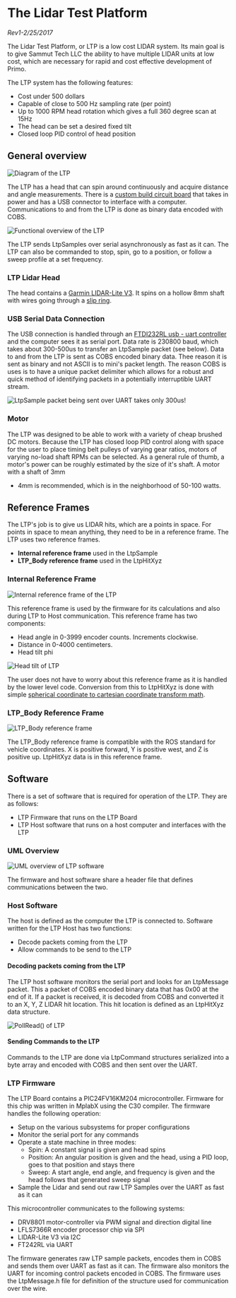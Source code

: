 # The Lidar Test Platform
*Rev1-2/25/2017*

The Lidar Test Platform, or LTP is a low cost LIDAR system. Its main goal is to
give Sammut Tech LLC the ability to have multiple LIDAR units at low cost, which
are necessary for rapid and cost effective development of Primo.

The LTP system has the following features:

* Cost under 500 dollars
* Capable of close to 500 Hz sampling rate (per point)
* Up to 1000 RPM head rotation which gives a full 360 degree scan at 15Hz
* The head can be set a desired fixed tilt
* Closed loop PID control of head position

## General overview

![Diagram of the LTP][overview]

The LTP has a head that can spin around continuously and acquire distance and angle measurements. 
There is a [custom build circuit board](https://workspace.circuitmaker.com/Projects/Details/Paul-Sammut-2/LTP-Board) that takes in power and has a USB connector to interface with a computer. Communications to and from the LTP is done as binary data encoded with COBS. 

![Functional overview of the LTP][func-overview]

The LTP sends LtpSamples over serial asynchronously as fast as it can. The LTP can also be commanded to stop, spin, go to a position, or follow a sweep profile at a set frequency. 

### LTP Lidar Head
The head contains a [Garmin LIDAR-Lite
V3](https://buy.garmin.com/en-US/US/p/557294). It spins on a hollow 8mm shaft
with wires going through a [slip
ring](http://www.digikey.com/product-detail/en/adafruit-industries-llc/736/1528-1152-ND/5353612).

### USB Serial Data Connection
The USB connection is handled through an [FTDI232RL usb - uart
controller](http://www.ftdichip.com/Support/Documents/DataSheets/ICs/DS_FT232R.pdf)
and the computer sees it as serial port. Data rate is 230800 baud, which takes
about 300-500us to transfer an LtpSample packet (see below). Data to and from
the LTP is sent as COBS encoded binary data. Thee reason it is sent as binary
and not ASCII is to mini's packet length. The reason COBS is uses is to have a
unique packet delimiter which allows for a robust and quick method of
identifying packets in a potentially interruptible UART stream. 

![LtpSample packet being sent over UART takes only 300us!][scope_serial_packet]

### Motor
The LTP was designed to be able to work with a variety of cheap brushed DC
motors. Because the LTP has closed loop PID control along with space for
the user to place timing belt pulleys of varying gear ratios, motors of varying
no-load shaft RPMs can be selected. As a general rule of thumb, a motor's power
can be roughly estimated by the size of it's shaft. A motor with a shaft of 3mm
- 4mm is recommended, which is in the neighborhood of 50-100 watts. 

## Reference Frames
The LTP's job is to give us LIDAR hits, which are a points in space. For points
in space to mean anything, they need to be in a reference frame. The LTP uses
two reference frames.

* **Internal reference frame** used in the LtpSample
* **LTP_Body reference frame** used in the LtpHitXyz

### Internal Reference Frame
![Internal reference frame of the LTP][internal_reference_1]

This reference frame is used by the firmware for its calculations and also
during LTP to Host communication. This reference frame has two components:

* Head angle in 0-3999 encoder counts. Increments clockwise.
* Distance in 0-4000 centimeters. 
* Head tilt phi

![Head tilt of LTP][internal_reference_2]

The user does not have to worry about this reference frame as it is handled by
the lower level code. Conversion from this to LtpHitXyz is done with simple
[spherical coordinate to cartesian coordinate transform
math](http://mathinsight.org/spherical_coordinates). 

### LTP_Body Reference Frame

![LTP_Body reference frame][LTP_Body_reference_frame]

The LTP_Body reference frame is compatible with the ROS standard for vehicle
coordinates. X is positive forward, Y is positive west, and Z is positive up.
LtpHitXyz data is in this reference frame.

## Software
There is a set of software that is required for operation of the LTP. They are as follows:

* LTP Firmware that runs on the LTP Board
* LTP Host software that runs on a host computer and interfaces with the LTP

### UML Overview

![UML overview of LTP software][ltp_uml]

The firmware and host software share a header file that defines communications between the two.

### Host Software

The host is defined as the computer the LTP is connected to. Software written for the LTP Host has two functions:

* Decode packets coming from the LTP
* Allow commands to be send to the LTP

#### Decoding packets coming from the LTP
The LTP host software monitors the serial port and looks for an LtpMessage
packet. This a packet of COBS encoded binary data that has 0x00 at the end of
it. If a packet is received, it is decoded from COBS and converted it to an X,
Y, Z LIDAR hit location. This hit location is defined as an LtpHitXyz data
structure. 

![PollRead() of LTP][ltp::pollread]

#### Sending Commands to the LTP
Commands to the LTP are done via LtpCommand structures serialized into a byte array and encoded with COBS and then sent over the UART. 

### LTP Firmware
The LTP Board contains a PIC24FV16KM204 microcontroller. Firmware for this chip was written in MplabX using the C30 compiler. The firmware handles the following operation:

* Setup on the various subsystems for proper configurations
* Monitor the serial port for any commands
* Operate a state machine in three modes:
    * Spin: A constant signal is given and head spins
    * Position: An angular position is given and the head, using a PID loop, goes to that position and stays there
    * Sweep: A start angle, end angle, and frequency is given and the head follows that generated sweep signal
* Sample the Lidar and send out raw LTP Samples over the UART as fast as it can

This microcontroller communicates to the following systems: 

* DRV8801 motor-controller via PWM signal and direction digital line
* LFLS7366R encoder processor chip via SPI
* LIDAR-Lite V3 via I2C
* FT242RL via UART


The firmware generates raw LTP sample packets, encodes them in COBS and sends
them over UART as fast as it can.  The firmware also monitors the UART for
incoming control packets encoded in COBS.  The firmware uses the LtpMessage.h
file for definition of the structure used for communication over the wire.

[overview]: http://i.imgur.com/LRjJuDY.png
[func-overview]: http://i.imgur.com/LEC2WGl.png
[scope_serial_packet]:http://imageshack.com/a/img923/8107/ma0xyx.png
[internal_reference_1]:http://imageshack.com/a/img921/6228/4nVc99.png
[internal_reference_2]: http://imageshack.com/a/img923/9338/u3L9cl.png
[LTP_Body_reference_frame]:http://imageshack.com/a/img922/7089/RiCDlJ.png
[ltp::pollread]:http://imageshack.com/a/img924/605/cw8iT9.png
[ltp_uml]:http://imageshack.com/a/img924/8889/jINLZ6.png
